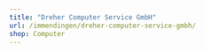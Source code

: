 ```yaml
---
title: "Dreher Computer Service GmbH"
url: /immendingen/dreher-computer-service-gmbh/
shop: Computer
---
```

